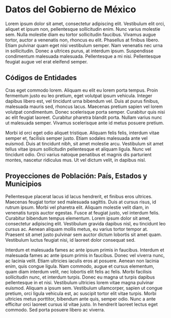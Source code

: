 # Datos del Gobierno de México

Lorem ipsum dolor sit amet, consectetur adipiscing elit. Vestibulum elit orci, aliquet et ipsum non, pellentesque sollicitudin enim. Nunc varius molestie sem. Nulla molestie diam eu tortor sollicitudin faucibus. Vivamus augue tortor, auctor a venenatis non, rhoncus eu elit. Phasellus at finibus libero. Etiam pulvinar quam eget nisi vestibulum semper. Nam venenatis nec urna in sollicitudin. Donec a ultrices purus, at interdum ipsum. Suspendisse condimentum malesuada malesuada. Pellentesque a mi nisi. Pellentesque feugiat augue vel erat eleifend semper.

## Códigos de Entidades 

Cras eget commodo lorem. Aliquam eu elit eu lorem porta tempus. Proin fermentum justo eu leo pretium, eget volutpat ipsum vehicula. Integer dapibus libero est, vel tincidunt urna bibendum vel. Duis at purus finibus, malesuada mauris sed, rhoncus lacus. Maecenas pretium sapien vel lorem volutpat condimentum. Donec scelerisque porta semper. Curabitur quis nisi ac elit feugiat laoreet. Curabitur pharetra blandit porta. Nullam varius nunc ut malesuada semper. Vivamus scelerisque ante id metus posuere pretium.

Morbi id orci eget odio aliquet tristique. Aliquam felis felis, interdum vitae semper et, facilisis semper justo. Etiam sodales malesuada ante vel euismod. Duis at tincidunt nibh, sit amet molestie arcu. Vestibulum sit amet tellus vitae ipsum sollicitudin pellentesque et aliquam ligula. Nunc vel tincidunt odio. Orci varius natoque penatibus et magnis dis parturient montes, nascetur ridiculus mus. Ut vel dictum velit, in dapibus nisl.

## Proyecciones de Población: País, Estados y Municipios

Pellentesque placerat lacus id lacus hendrerit, et finibus eros ultrices. Maecenas feugiat tortor sed malesuada sagittis. Duis at cursus risus, id rutrum ipsum. Morbi vel pharetra elit. Aliquam molestie velit diam, in venenatis turpis auctor egestas. Fusce at feugiat justo, vel interdum felis. Curabitur bibendum tempus elementum. Lorem ipsum dolor sit amet, consectetur adipiscing elit. Vestibulum gravida dapibus nisl, eu tincidunt leo cursus ac. Aenean aliquam mollis metus, eu varius tortor tempor at. Praesent sit amet justo pulvinar sem auctor dictum lobortis sit amet quam. Vestibulum luctus feugiat nisi, id laoreet dolor consequat sed.

Interdum et malesuada fames ac ante ipsum primis in faucibus. Interdum et malesuada fames ac ante ipsum primis in faucibus. Donec vel viverra nunc, ac lacinia velit. Etiam ultricies iaculis eros at posuere. Aenean non lacinia enim, quis congue ligula. Nam commodo, augue et cursus elementum, quam diam interdum velit, nec lobortis elit felis ac felis. Morbi facilisis sollicitudin nunc, et interdum turpis. Donec eu magna ut turpis dapibus pellentesque in et nisi. Vestibulum ultricies lorem vitae magna pulvinar euismod. Aliquam a ipsum sem. Vestibulum ullamcorper, sapien ut congue pretium, orci ligula vehicula est, ac suscipit tortor elit vitae turpis. Morbi ultricies metus porttitor, bibendum ante quis, semper odio. Nunc a ante efficitur orci laoreet cursus id vitae justo. In hendrerit laoreet lectus eget commodo. Sed porta posuere libero ac viverra.
